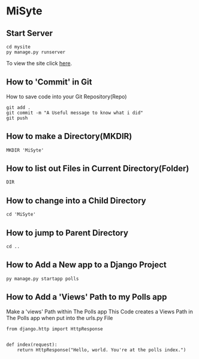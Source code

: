 # MiSyte 



## Start Server

```
cd mysite
py manage.py runserver
```

To view the site click [here](http://127.0.0.1:8000/).

## How to 'Commit' in Git
How to save code into your Git Repository(Repo)

```
git add .
git commit -m "A Useful message to know what i did"
git push
```

## How to make a Directory(MKDIR)
```
MKDIR 'MiSyte'
```

## How to list out Files in Current Directory(Folder)
```
DIR
```

## How to change into a Child Directory
```
cd 'MiSyte'
```

## How to jump to Parent Directory
```
cd ..
```

## How to Add a New app to a Django Project
```
py manage.py startapp polls
```

## How to Add a 'Views' Path to my Polls app

Make a 'views' Path within The Polls app 
This Code creates a Views Path in The Polls app when put into the urls.py File

```
from django.http import HttpResponse


def index(request):
    return HttpResponse("Hello, world. You're at the polls index.")
```